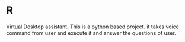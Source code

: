 # R
Virtual Desktop assistant.
This is a python based project.
it takes voice command from user and execute it and answer the questions of user.
